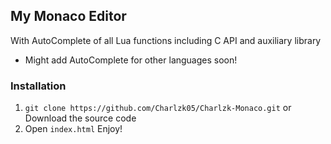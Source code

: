 ## My Monaco Editor
With AutoComplete of all Lua functions including C API and auxiliary library
- Might add AutoComplete for other languages soon!

### Installation
1. ``git clone https://github.com/Charlzk05/Charlzk-Monaco.git`` or Download the source code
2. Open ``index.html``
Enjoy!
